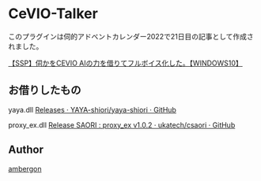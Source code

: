 # CeVIO-Talker
このプラグインは伺的アドベントカレンダー2022で21日目の記事として作成されました。


[【SSP】伺かをCEVIO AIの力を借りてフルボイス化した。【WINDOWS10】](https://ambergonslibrary.com/?p=8544)


## お借りしたもの
yaya.dll
[Releases · YAYA-shiori/yaya-shiori · GitHub](https://github.com/YAYA-shiori/yaya-shiori/releases)

proxy_ex.dll
[Release SAORI : proxy_ex v1.0.2 · ukatech/csaori · GitHub](https://github.com/ukatech/csaori/releases/tag/saori_proxy_ex_v1.0.2)



## Author
[ambergon](https://twitter.com/Sc_lFoxGon)



